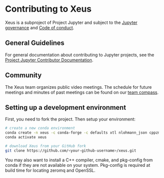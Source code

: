 # Contributing to Xeus

Xeus is a subproject of Project Jupyter and subject to the
[Jupyter governance](https://github.com/jupyter/governance) and
[Code of conduct](https://github.com/jupyter/governance/blob/master/conduct/code_of_conduct.md).

## General Guidelines

For general documentation about contributing to Jupyter projects, see the
[Project Jupyter Contributor Documentation](https://jupyter.readthedocs.io/en/latest/contributor/content-contributor.html).

## Community

The Xeus team organizes public video meetings. The schedule for future meetings and
minutes of past meetings can be found on our
[team compass](https://jupyter-xeus.github.io/).

## Setting up a development environment

First, you need to fork the project. Then setup your environment:

```bash
# create a new conda environment
conda create -n xeus -c conda-forge -c defaults xtl nlohmann_json cppzmq OpenSSL
conda activate xeus

# download Xeus from your GitHub fork
git clone https://github.com/<your-github-username>/xeus.git
```

You may also want to install a C++ compiler, cmake, and pkg-config from conda if they
are not available on your system. Pkg-config is required at build time for locating
zeromq and OpenSSL.
